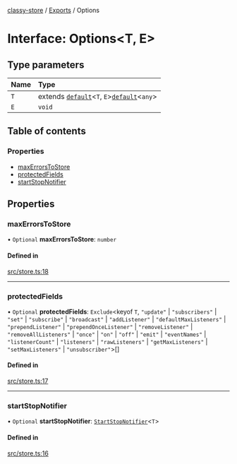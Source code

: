 [classy-store](../README.md) / [Exports](../modules.md) / Options

# Interface: Options<T, E\>

## Type parameters

| Name | Type |
| :------ | :------ |
| `T` | extends [`default`](../classes/default.md)<`T`, `E`\>[`default`](../classes/default.md)<`any`\> |
| `E` | `void` |

## Table of contents

### Properties

- [maxErrorsToStore](Options.md#maxerrorstostore)
- [protectedFields](Options.md#protectedfields)
- [startStopNotifier](Options.md#startstopnotifier)

## Properties

### maxErrorsToStore

• `Optional` **maxErrorsToStore**: `number`

#### Defined in

[src/store.ts:18](https://github.com/chanced/classy-store/blob/12b6fd3/src/store.ts#L18)

___

### protectedFields

• `Optional` **protectedFields**: `Exclude`<keyof `T`, ``"update"`` \| ``"subscribers"`` \| ``"set"`` \| ``"subscribe"`` \| ``"broadcast"`` \| ``"addListener"`` \| ``"defaultMaxListeners"`` \| ``"prependListener"`` \| ``"prependOnceListener"`` \| ``"removeListener"`` \| ``"removeAllListeners"`` \| ``"once"`` \| ``"on"`` \| ``"off"`` \| ``"emit"`` \| ``"eventNames"`` \| ``"listenerCount"`` \| ``"listeners"`` \| ``"rawListeners"`` \| ``"getMaxListeners"`` \| ``"setMaxListeners"`` \| ``"unsubscriber"``\>[]

#### Defined in

[src/store.ts:17](https://github.com/chanced/classy-store/blob/12b6fd3/src/store.ts#L17)

___

### startStopNotifier

• `Optional` **startStopNotifier**: [`StartStopNotifier`](../modules.md#startstopnotifier)<`T`\>

#### Defined in

[src/store.ts:16](https://github.com/chanced/classy-store/blob/12b6fd3/src/store.ts#L16)

